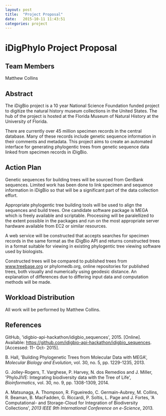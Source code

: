 ```yaml
---
layout: post
title:  "Project Proposal"
date:   2015-10-11 11:43:51
categories: project
---
```


# iDigPhylo Project Proposal

## Team Members

Matthew Collins

## Abstract

The iDigBio project is a 10 year National Science Foundation funded project to
digitize the natural history museum collections in the United States. The hub
of the project is hosted at the Florida Museum of Natural History at the
University of Florida.

There are currently over 45 million specimen records in the central database.
Many of these records include genetic sequence information in their comments
and metadata. This project aims to create 
an automated interface for generating phylogentic trees from genetic sequence 
data linked from specimen records in iDigBio. 

## Action Plan

Genetic sequences for building trees will be sourced from GenBank sequences.
Limited work has been done to link specimen and sequence information in iDigBio
so that will be a significant part of the data collection effort.

Appropriate phylogentic tree building tools will be used to align the sequences
and build trees. One candidate software package is MEGA which is freely available
and scriptable. Processing will be paralellized to the extent possible in the
packages and run on the most appropriate server hardware available from EC2 or
similar resources.

A web service will be constructed that accepts searches for specimen records in
the same format as the iDigBio API and returns constructed trees in a format 
suitable for viewing in existing phylogentic tree viewing software used by 
biologists.

Constructed trees will be compared to published trees from www.treebase.org or
phylomedb.org, online repositories for published trees, both visually and 
numerically using  geodesic distance. An explanation of differences due to 
differing input data and computation methods will be made.

## Workload Distribution

All work will be performed by Matthew Collins.

## References

GitHub, 'idigbio-api-hackathon/idigbio_sequences', 2015. [Online]. Available: https://github.com/idigbio-api-hackathon/idigbio_sequences. [Accessed: 11- Oct- 2015].

B. Hall, 'Building Phylogenetic Trees from Molecular Data with MEGA', *Molecular Biology and Evolution*, vol. 30, no. 5, pp. 1229-1235, 2013.

G. Jolley-Rogers, T. Varghese, P. Harvey, N. dos Remedios and J. Miller, 'PhyloJIVE: Integrating biodiversity data with the Tree of Life', *Bioinformatics*, vol. 30, no. 9, pp. 1308-1309, 2014.

A. Matsunaga, A. Thompson, R. Figueiredo, C. Germain-Aubrey, M. Collins, R. Beaman, B. MacFadden, G. Riccardi, P. Soltis, L. Page and J. Fortes, 'A Computational- and Storage-Cloud for Integration of Biodiversity Collections', *2013 IEEE 9th International Conference on e-Science*, 2013.
